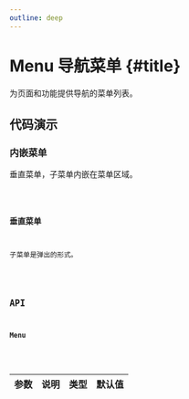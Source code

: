 ```yaml
---
outline: deep
---
```


# Menu 导航菜单 {#title}

为页面和功能提供导航的菜单列表。

## 代码演示

### 内嵌菜单

垂直菜单，子菜单内嵌在菜单区域。

<Code path="menu/Inline" />

### 垂直菜单

子菜单是弹出的形式。

<Code path="menu/Vertical" />

## API

### Menu

<div class="vp-table">

| 参数      | 说明 | 类型 | 默认值
| ----------- | ----------- | ----------- | ----------- |

</div>